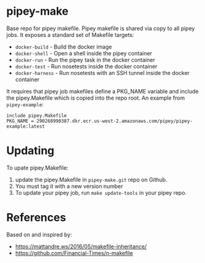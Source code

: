 # pipey-make

Base repo for pipey makefile. Pipey makefile is shared via copy to all pipey jobs. It exposes a standard set of 
Makefile targets:

* `docker-build` - Build the docker image
* `docker-shell` - Open a shell inside the pipey container
* `docker-run` - Run the pipey task in the docker container
* `docker-test` - Run nosetests inside the docker container
* `docker-harness` - Run nosetests with an SSH tunnel inside the docker container

It requires that pipey job makefiles define a PKG_NAME variable and include the pipey.Makefile which is copied 
into the repo root. An example from `pipey-example`:

```
include pipey.Makefile
PKG_NAME = 290268990387.dkr.ecr.us-west-2.amazonaws.com/pipey/pipey-example:latest
```

# Updating

To upate pipey.Makefile:

1. update the pipey.Makefile in `pipey-make.git` repo on Github. 
2. You must tag it with a new version number
3. To update your pipey job, run `make update-tools` in your pipey repo.

# References

Based on and inspired by:

* https://mattandre.ws/2016/05/makefile-inheritance/
* https://github.com/Financial-Times/n-makefile
